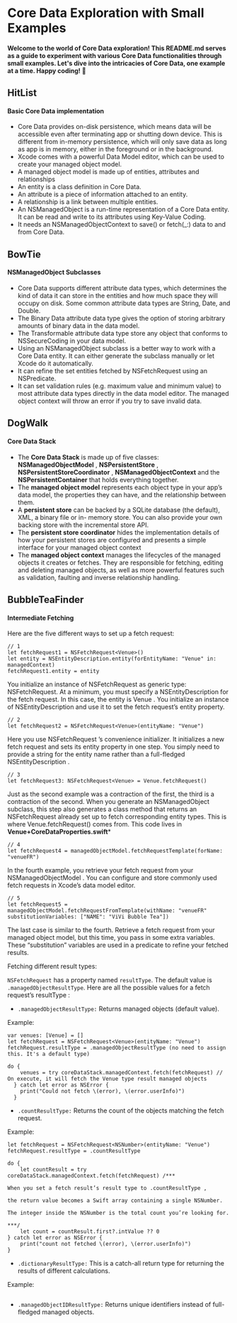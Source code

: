# Core Data Exploration with Small Examples

#### Welcome to the world of Core Data exploration! This README.md serves as a guide to experiment with various Core Data functionalities through small examples. Let's dive into the intricacies of Core Data, one example at a time. Happy coding! 🚀

## HitList
#### Basic Core Data implementation

- Core Data provides on-disk persistence, 
  which means data will be accessible even after terminating app or shutting down device.
  This is different from in-memory persistence, which will only save data as long as app is in memory, either in the foreground or in the background.
- Xcode comes with a powerful Data Model editor, which can be used to create your managed object model.
- A managed object model is made up of entities, attributes and relationships
- An entity is a class definition in Core Data.
- An attribute is a piece of information attached to an entity.
- A relationship is a link between multiple entities.
- An NSManagedObject is a run-time representation of a Core Data entity. It can be read and write to its attributes using Key-Value Coding.
- It needs an NSManagedObjectContext to save() or fetch(_:) data to and from Core Data.


## BowTie
#### NSManagedObject Subclasses

- Core Data supports different attribute data types, which determines the kind of data it can store in the entities and how much space they will occupy on disk.
  Some common attribute data types are String, Date, and Double.
- The Binary Data attribute data type gives the option of storing arbitrary amounts of binary data in the data model.
- The Transformable attribute data type store any object that conforms to NSSecureCoding in your data model.
- Using an NSManagedObject subclass is a better way to work with a Core Data entity.
  It can either generate the subclass manually or let Xcode do it automatically.
- It can refine the set entities fetched by NSFetchRequest using an NSPredicate.
- It can set validation rules (e.g. maximum value and minimum value) to most attribute data types directly in the data model editor.
  The managed object context will throw an error if you try to save invalid data.

## DogWalk
#### Core Data Stack

- The **Core Data Stack** is made up of five classes:
  **NSManagedObjectModel** , **NSPersistentStore** , **NSPersistentStoreCoordinator** , **NSManagedObjectContext** and the **NSPersistentContainer** that holds everything together.
- The **managed object model** represents each object type in your app’s data model,
  the properties they can have, and the relationship between them.
- A **persistent store** can be backed by a SQLite database (the default), XML, a binary file or in- memory store.
  You can also provide your own backing store with the incremental store API.
- The **persistent store coordinator** hides the implementation details of how your persistent stores are configured
  and presents a simple interface for your managed object context
- The **managed object context** manages the lifecycles of the managed objects it creates or fetches.
  They are responsible for fetching, editing and deleting managed objects, as well as more powerful features such as validation, faulting and inverse relationship handling.


## BubbleTeaFinder
#### Intermediate Fetching

Here are the five different ways to set up a fetch request:
```
// 1
let fetchRequest1 = NSFetchRequest<Venue>()
let entity = NSEntityDescription.entity(forEntityName: "Venue" in: managedContext)
fetchRequest1.entity = entity
```
You initialize an instance of NSFetchRequest as generic type: NSFetchRequest<Venue>. 
At a minimum, you must specify a NSEntityDescription for the fetch request. 
In this case, the entity is Venue . 
You initialize an instance of NSEntityDescription and use it to set the fetch request’s entity property.
```
// 2
let fetchRequest2 = NSFetchRequest<Venue>(entityName: "Venue")
```
Here you use NSFetchRequest ’s convenience initializer. 
It initializes a new fetch request and sets its entity property in one step. 
You simply need to provide a string for the entity name rather than a full-fledged NSEntityDescription .
```
// 3
let fetchRequest3: NSFetchRequest<Venue> = Venue.fetchRequest()
```
Just as the second example was a contraction of the first, the third is a contraction of the second. 
When you generate an NSManagedObject subclass, this step also generates a class method that returns an NSFetchRequest already set up to fetch corresponding entity types. 
This is where Venue.fetchRequest() comes from. This code lives in **Venue+CoreDataProperties.swift***

```
// 4
let fetchRequest4 = managedObjectModel.fetchRequestTemplate(forName: "venueFR")
```
In the fourth example, you retrieve your fetch request from your NSManagedObjectModel . You can configure and store commonly used fetch requests in Xcode’s data model editor.
```
// 5
let fetchRequest5 = managedObjectModel.fetchRequestFromTemplate(withName: "venueFR" substitutionVariables: ["NAME": "ViVi Bubble Tea"])
```
The last case is similar to the fourth. Retrieve a fetch request from your managed object model, but this time, you pass in some extra variables. 
These “substitution” variables are used in a predicate to refine your fetched results.

Fetching different result types:

`NSFetchRequest` has a property named `resultType`. The default value is `.managedObjectResultType`. 
Here are all the possible values for a fetch request’s resultType :

- `.managedObjectResultType:` Returns managed objects (default value).
  
Example:

  ```
  var venues: [Venue] = []
  let fetchRequest = NSFetchRequest<Venue>(entityName: "Venue")
  fetchRequest.resultType = .managedObjectResultType (no need to assign this. It's a default type)
  
  do {
      venues = try coreDataStack.managedContext.fetch(fetchRequest) // On execute, it will fetch the Venue type result managed objects
    } catch let error as NSError {
      print("Could not fetch \(error), \(error.userInfo)")
    }

  ```

- `.countResultType:` Returns the count of the objects matching the fetch request.

Example:
  ```
  let fetchRequest = NSFetchRequest<NSNumber>(entityName: "Venue")
  fetchRequest.resultType = .countResultType
    
  do {
      let countResult = try coreDataStack.managedContext.fetch(fetchRequest) /***
                                                                              When you set a fetch result’s result type to .countResultType ,
                                                                              the return value becomes a Swift array containing a single NSNumber.
                                                                              The integer inside the NSNumber is the total count you’re looking for.
                                                                              ***/
      let count = countResult.first?.intValue ?? 0
  } catch let error as NSError {
      print("count not fetched \(error), \(error.userInfo)")
  }
  ```

- `.dictionaryResultType:` This is a catch-all return type for returning the results of different calculations.

Example:
```

```

- `.managedObjectIDResultType:` Returns unique identifiers instead of full-fledged managed objects.

```
  
